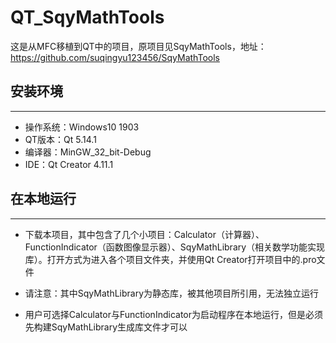 # QT_SqyMathTools
这是从MFC移植到QT中的项目，原项目见SqyMathTools，地址：https://github.com/suqingyu123456/SqyMathTools

## 安装环境
---
- 操作系统：Windows10 1903
- QT版本：Qt 5.14.1
- 编译器：MinGW_32_bit-Debug
- IDE：Qt Creator 4.11.1

## 在本地运行
---

- 下载本项目，其中包含了几个小项目：Calculator（计算器）、FunctionIndicator（函数图像显示器）、SqyMathLibrary（相关数学功能实现库）。打开方式为进入各个项目文件夹，并使用Qt Creator打开项目中的.pro文件

- 请注意：其中SqyMathLibrary为静态库，被其他项目所引用，无法独立运行

- 用户可选择Calculator与FunctionIndicator为启动程序在本地运行，但是必须先构建SqyMathLibrary生成库文件才可以
